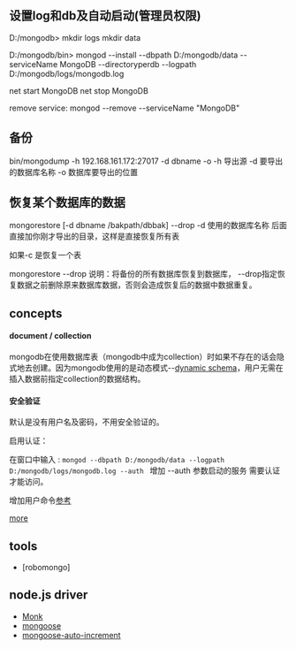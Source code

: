 


设置log和db及自动启动(管理员权限)
----

  D:/mongodb>
  mkdir logs
  mkdir data

  D:/mongodb/bin>
  mongod --install --dbpath D:/mongodb/data  --serviceName MongoDB  --directoryperdb --logpath D:/mongodb/logs/mongodb.log

  net start MongoDB
  net stop MongoDB


  remove service:
  mongod --remove --serviceName "MongoDB"


备份
----

  bin/mongodump -h 192.168.161.172:27017 -d dbname -o
  -h 导出源
  -d 要导出的数据库名称
  -o 数据库要导出的位置



恢复某个数据库的数据
----

  mongorestore [-d dbname  /bakpath/dbbak]  --drop
  -d 使用的数据库名称
  后面直接加你刚才导出的目录，这样是直接恢复所有表

  如果-c 是恢复一个表


  mongorestore --drop
  说明：将备份的所有数据库恢复到数据库，
  --drop指定恢复数据之前删除原来数据库数据，否则会造成恢复后的数据中数据重复。


concepts
----

#### document / collection

mongodb在使用数据库表（mongodb中成为collection）时如果不存在的话会隐式地去创建。因为mongodb使用的是动态模式--[dynamic schema](http://docs.mongodb.org/manual/faq/fundamentals/#faq-schema-free)，用户无需在插入数据前指定collection的数据结构。


#### 安全验证

默认是没有用户名及密码，不用安全验证的。

启用认证：

在窗口中输入 :
`mongod --dbpath D:/mongodb/data --logpath D:/mongodb/logs/mongodb.log --auth `
增加 --auth 参数启动的服务 需要认证才能访问。

增加用户命令[参考](http://blog.csdn.net/wycf1314/article/details/10225921)

[more](http://blog.itpub.net/22664653/viewspace-715617/)

tools
----
 - [robomongo]



node.js driver
----
 - [Monk]()
 - [mongoose](http://mongoosejs.com/)
 - [mongoose-auto-increment](https://github.com/codetunnel/mongoose-auto-increment)